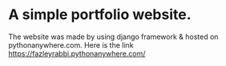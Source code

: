 # A simple portfolio website.
The website was made by using django framework & hosted on pythonanywhere.com.
Here is the link https://fazleyrabbi.pythonanywhere.com/
